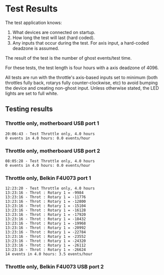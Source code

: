 # Test Results

The test application knows:

1. What devices are connected on startup.
2. How long the test will last (hard coded).
3. Any inputs that occur during the test.  For axis input, a hard-coded deadzone is assumed.

The result of the test is the number of ghost events/test time.

For these tests, the test length is four hours with a axis deadzone of 4096.

All tests are run with the throttle's axis-based inputs set to minimum (both throttles fully back, rotarys fully counter-clockwise, etc) to avoid bumping the device and creating non-ghost input. Unless otherwise stated, the LED lights are set to full white.

## Testing results

### Throttle only, motherboard USB port 1

```
20:06:43 - Test Throttle only, 4.0 hours
0 events in 4.0 hours: 0.0 events/hour
```

### Throttle only, motherboard USB port 2

```
08:05:28 - Test Throttle only, 4.0 hours
0 events in 4.0 hours: 0.0 events/hour
```

### Throttle only, Belkin F4U073 port 1

```
12:23:20 - Test Throttle only, 4.0 hours
13:23:16 - Throt : Rotary 1 = -9984
13:23:16 - Throt : Rotary 1 = -11776
13:23:16 - Throt : Rotary 1 = -12800
13:23:16 - Throt : Rotary 1 = -15104
13:23:16 - Throt : Rotary 1 = -16128
13:23:16 - Throt : Rotary 1 = -17920
13:23:16 - Throt : Rotary 1 = -18432
13:23:16 - Throt : Rotary 1 = -19968
13:23:16 - Throt : Rotary 1 = -20992
13:23:16 - Throt : Rotary 1 = -22784
13:23:16 - Throt : Rotary 1 = -23552
13:23:16 - Throt : Rotary 1 = -24320
13:23:16 - Throt : Rotary 1 = -26112
13:23:16 - Throt : Rotary 1 = -26624
14 events in 4.0 hours: 3.5 events/hour
```

### Throttle only, Belkin F4U073 USB port 2

```

```
